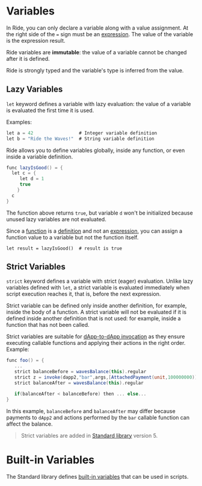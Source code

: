 # Variables

In Ride, you can only declare a variable along with a value assignment. At the right side of the `=` sign must be an [expression](/en/ride/base-concepts/expression). The value of the variable is the expression result. 

Ride variables are **immutable**: the value of a variable cannot be changed after it is defined.

Ride is strongly typed and the variable's type is inferred from the value.

## Lazy Variables

`let` keyword defines a variable with lazy evaluation: the value of a variable is evaluated the first time it is used.

Examples:

```scala
let a = 42                 # Integer variable definition
let b = "Ride the Waves!"  # String variable definition
```

Ride allows you to define variables globally, inside any function, or even inside a variable definition.

```scala
func lazyIsGood() = {
  let c = {
     let d = 1
     true
    }  
  c
}
```

The function above returns `true`, but variable `d` won't be initialized because unused lazy variables are not evaluated.

Since a [function](/en/ride/functions/) is a [definition](/en/ride/base-concepts/definition) and not an [expression](/en/ride/base-concepts/expression), you can assign a function value to a variable but not the function itself.

``` ride
let result = lazyIsGood()  # result is true
```

## Strict Variables

`strict` keyword defines a variable with strict (eager) evaluation. Unlike lazy variables defined with `let`, a strict variable is evaluated immediately when script execution reaches it, that is, before the next expression.

Strict variable can be defined only inside another definition, for example, inside the body of a function. A strict variable will not be evaluated if it is defined inside another definition that is not used: for example, inside a function that has not been called.

Strict variables are suitable for [dApp-to-dApp invocation](/en/ride/advanced/dapp-to-dapp) as they ensure executing callable functions and applying their actions in the right order. Example:

```scala
func foo() = {
   ...
   strict balanceBefore = wavesBalance(this).regular
   strict z = invoke(dapp2,"bar",args,[AttachedPayment(unit,100000000)])
   strict balanceAfter = wavesBalance(this).regular

   if(balanceAfter < balanceBefore) then ... else...
}
```

In this example, `balanceBefore` and `balanceAfter` may differ because payments to `dApp2` and actions performed by the `bar` callable function can affect the balance.

> Strict variables are added in [Standard library](/en/ride/script/standard-library) version 5.

# Built-in Variables

The Standard library defines [built-in variables](/en/ride/variables/built-in-variables) that can be used in scripts.
